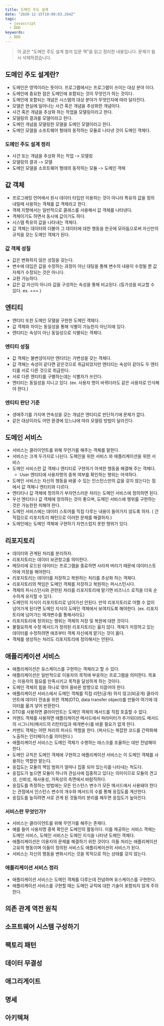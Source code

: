 ```yaml
---
title: 도메인 주도 설계
date: "2020-12-15T10:00:03.284Z"
tags:
  - javascript
  - DDD
keywords:
  - DDD
---
```


> 이 글은 "도메인 주도 설계 철저 입문 책"을 읽고 정리한 내용입니다. 문제가 될 시 삭제하겠습니다.

## 도메인 주도 설계란?

- 도메인은 영역이라는 뜻이다. 프로그램에서는 프로그램이 쓰이는 대상 분야 이다.
- 도메인에 중요한 점은 도메인에 포함되는 것이 무엇인가 하는 것이다.
- 도메인에 포함되는 개념은 시스템의 대상 분야가 무엇인지에 따라 달라진다.
- 모델은 현실에 일어나는 사건 혹은 개념을 추상화한 개념이다.
- 사건 혹은 개념을 추상화 하는 작업을 모델링이라고 한다.
- 모델링의 결과를 모델이라고 한다.
- 도메인 개념을 모델링한 모델을 도메인 모델이라고 한다.
- 도메인 모델을 소프트웨어 형태의 동작하는 모듈로 나타낸 것이 도메인 객체다.

### 도메인 주도 설계 정리

- 사건 또는 개념을 추상화 하는 작업 -> 모델링
- 모델링의 결과 -> 모델
- 도메인 모델을 소프트웨어 형태의 동작하는 모듈 -> 도메인 객체

## 값 객체

- 프로그래밍 언어에서 원시 데이터 타입만 이용하는 것이 아니라 특유의 값을 정의 내릴때 사용하는 객체를 값 객체라고 한다.
- 객체 지향에서는 일반적으로 클래스를 사용해서 값 객체를 나타낸다.
- 객체이기도 하면서 동시에 값이기도 하다.
- 시스템 특유의 값을 나타내는 객체다.
- 값 객체는 데이터와 더불어 그 데이터에 대한 행동을 한곳에 모아둠으로써 자신만의 규칙을 갖는 도메인 객체가 된다.

### 값 객체 성질

- 값은 변화하지 않은 성질을 갖는다.
- 변수에 대입은 값을 수정하는 과정이 아닌 대팅을 통해 변수의 내용이 수정될 뿐 값 자체가 수정되는 것은 아니다.
- 교환 가능하다.
- 값은 값 자신이 아니라 값을 구성하는 속성을 통해 비교된다. (등가성을 비교할 수 있다. ex. === )

## 엔티티

- 엔티티 또한 도메인 모델을 구현한 도메인 객체다.
- 값 객체와 차이는 동일성을 통해 식별이 가능한지 아닌지에 있다.
- 엔티티는 속성이 아닌 동일성으로 식별되는 객체다.

### 엔티티 성질

- 값 객체는 불변성이지만 엔티티는 가변성을 갖는 객체다.
- 값 객체는 속성이 같다면 같은것으로 취급되었지만 엔티티는 속성이 같아도 두 엔티티를 서로 다른 것으로 취급힌다.
- 서로 다른 엔티티를 구별하는데는 식별자가 쓰인다.
- 엔티티는 동일성을 지니고 있다. (ex. 사용자 명이 바뀌더라도  같은 사용자로 인식해야 한다.)

### 엔티티 판단 기준

- 생애주기를 가지며 연속성을 갖는 개념은 엔티티로 판단하기에 문제가 없다.
- 같은 대상이라도 어떤 환경에 있느냐에 따라 모델링 방법이 달라진다.

## 도메인 서비스

- 서비스는 클라이언트를 위해 무언가를 해주는 객체를 말한다.
- 서비스는 크게 두가지로 나뉜다. 도메인을 위한 서비스 와 애플리케이션을 위한 서비스
- 도메인 서비스란 값 객체나 엔티티로 구현하기 어색한 행동을 해결해 주는 객체다.
  - User 엔티티에 사용자명의 중복 여부를 확인하는 행위는 어색하다.
- 도메인 서비스는 자신의 행동을 바꿀 수 있는 인스턴스만의 값을 갖지 않는다는 점에서 값 객체나 엔티티와 다르다.
- 엔티티나 값 객체에 정의하기 부자연스러운 처리는 도메인 서비스에 정의하면 된다.
- 우선 엔티티나 값 객체에 정의하는 것이 좋으며, 도메인 서비스에 행위를 구현하는 것은 가능한한 피해야 한다.
- 도메인 서비스에는 데이터 스토어를 직접 다루는 내용이 들어가지 않도록 하자. ( 간적접으로 리포지토리 패턴으로 이러한 문제를 해결하자.)
- 도메인에는 도메인 객체에 구현하기 자연스럽지 못한 행위가 있다.

## 리포지토리

- 데이터와 관계된 처리를 분리하자.
- 리포지토리는 데이터 보관창고를 의미한다.
- 메모리에 로드된 데이터는 프로그램을 종료하면 사라져 버리기 때문에 데이터스토어에 저장을 해야한다.
- 리포지토리는 데이터를 저장하고 복원하는 처리를 추상화 하는 객체다.
- 리포지토리의 책임은 도메인 객체를 저장하고 복원하는 퍼시스턴시다.
- 객체의 퍼시스턴시와 관련된 처리를 리포지토리에 맡기면 비즈니스 로직을 더욱 순수하게 유지할 수 있다.
- 도메인의 지식이 리포지토리로 넘어가선 안된다. 만약 리포지토리로 어쩔 수 없이 넘어가게 된다면 도메인 지식이 도메인 객체에서 보여지도록 해야한다. (ex. 리포지토리에 넘어가는 매개변수를 통해서라도)
- 리포지토리에 정의되는 행위는 객체의 저장 및 복원에 대한 것이다.
- 불필요하게 수정 메서드가 정의된 리포지토리는 옳지 않다. 객체가 저장하고 있는 데이터를 수정하려면 애초부터 객체 자신에게 맡기는 것이 옳다.
- 객체를 생성하는 처리도 리포지토리에 정의해서는 안된다.

## 애플리케이션 서비스

- 애플리케이션은 유스케이스를 구현하는 객체라고 할 수 있다.
- 애플리케이션은 일반적으로 이용자의 목적에 부응하는 프로그램을 의미한다. 목표는 이용자의 필요를 만족시키고 목적을 달성하게 하는 것이다.
- 도메인 객체의 힘을 하나로 엮어 올바른 방향으로 이끌어야 한다.
- 애플리케이션 서비스에서 도메인 객체를 직접 리턴(공개) 하지 않고(비공개) 클라이언트에 데이터 전송을 위한 객체(DTO, data transfer object)를 만들어 여기에 데이터를 옮겨 넣어 반환한다.
- DTO를 사용하면 클라이언트는 도메인 객체의 메서드를 직접 호출할 수 없다.
- 커맨드 객체를 사용하면 애플리케이션 메서드에서 파라미터가 추가되더라도 메서드의 시그니처(메서드의 리턴타입과 매개변수)를 바꿀 필요가 없게 한다.
- 커맨드 객체는 어떤 처리의 퍼사드 역할을 한다. (퍼사드는 복잡한 코드를 간략화해 노출하는 인터페이스를 의미한다.)
- 애플리케이션 서비스는 도메인 객체가 수행하는 태스크를 조율하는 데만 전념해야 한다.
- 도메인 규칙은 도메인 객체에 구현하고 애플리케이션 서비스는 이 도메인 객체를 사용하는 역할만 맡는다.
- 응집도는 모듈의 책임 범위가 얼마나 집중 되어 있는지를 나타내는 척도다.
- 응집도가 높으면 모듈이 하나의 관심사에 집중하고 있다는 의미이므로 모듈의 견고성, 신뢰성, 재사용성, 가독성의 측면에서 바람직하다.
- 응집도를 측정하는 방법에는 모든 인스턴스 변수가 모든 메서드에서 사용돼야 한다는 관점에서 인스턴스 변수의 개수와 메서드의 수를 통해 응집도를 계산한다.
- 응집도를 높히려면 서로 관계 된 것들끼리 분리를 해두면 응집도가 높아진다.

### 서비스란 무엇인가?

- 서비스는 클라이언트를 위해 무언가를 해주는 존재다.
- 예를 들어 사용자명 중복 확인은 도메인의 활동이다. 이를 제공하는 서비스 객체는 도메인 서비스, 도메인 서비스는 도메인 지식을 나타낸 도메인 객체다.
- 애플리케이션은 이용자의 문제를 해결하기 위한 것이다. 이들 처리는 애플리케이션 고유의 행동이며 이들이 정의된 서비스도 애플리케이션의 서비스가 된다.
- 서비스는 자신의 행동을 변화시키는 것을 목적으로 하는 상태를 갖지 않는다.

### 애플리케이션 서비스 정리

- 애플리케이션 서비스는 도메인 객체를 다루는데 전념하며 유스케이스를 구현한다.
- 애플리케이션 서비스를 구현할 때는 도메인 규칙에 대한 기술이 포함되지 않게 주의한다.

## 의존 관계 역전 원칙

## 소프트웨어 시스템 구성하기

## 팩토리 패턴

## 데이터 무결성

## 애그리게이트

## 명세

## 아키텍쳐
